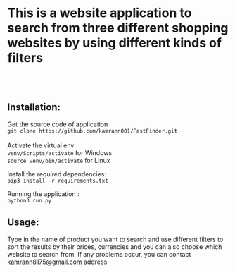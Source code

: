 # This is a website  application to search from three different shopping websites by using different kinds of filters
<br /><br />
## Installation:<br />
Get the source code of application <br/>`git clone https://github.com/kamrann001/FastFinder.git`
<br /><br />Activate the virtual env: <br/>
`venv/Scripts/activate` for Windows  
`source venv/bin/activate` for Linux

Install the required dependencies: <br /> `pip3 install -r requirements.txt` <br />

Running the application :
<br />  `python3 run.py`


## Usage:<br/>
Type in the name of product you want to search and use different filters to sort the results by their prices, currencies and you can also choose which website to search from.
If any problems occur, you can contact kamrann8175@gmail.com address